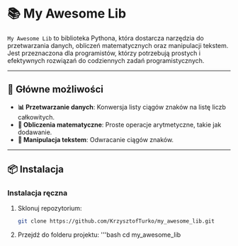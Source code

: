# 📚 My Awesome Lib

`My Awesome Lib` to biblioteka Pythona, która dostarcza narzędzia do przetwarzania danych, obliczeń matematycznych oraz manipulacji tekstem. Jest przeznaczona dla programistów, którzy potrzebują prostych i efektywnych rozwiązań do codziennych zadań programistycznych.

---

## 🚀 Główne możliwości

- **📊 Przetwarzanie danych**: Konwersja listy ciągów znaków na listę liczb całkowitych.
- **🧮 Obliczenia matematyczne**: Proste operacje arytmetyczne, takie jak dodawanie.
- **📝 Manipulacja tekstem**: Odwracanie ciągów znaków.

---

## 📦 Instalacja

### Instalacja ręczna

1. Sklonuj repozytorium:
   ```bash
   git clone https://github.com/KrzysztofTurko/my_awesome_lib.git

2. Przejdź do folderu projektu:
   '''bash
 cd my_awesome_lib
